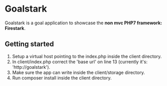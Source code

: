 # Goalstark

Goalstark is a goal application to showcase the **non mvc PHP7 framework: Firestark**.


## Getting started

1. Setup a virtual host pointing to the index.php inside the client directory.
2. In client/index.php correct the 'base url' on line 13 (currently it's: 'http://goalstark').
3. Make sure the app can write inside the client/storage directory.
3. Run composer install inside the client directory.
